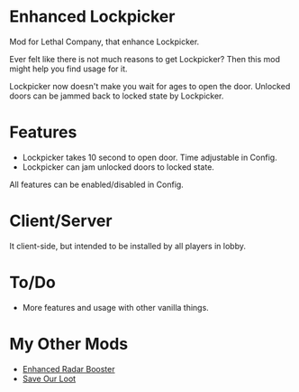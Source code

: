 # Enhanced Lockpicker
Mod for Lethal Company, that enhance Lockpicker.

Ever felt like there is not much reasons to get Lockpicker? Then this mod might help you find usage for it.

Lockpicker now doesn't make you wait for ages to open the door. Unlocked doors can be jammed back to locked state by Lockpicker.
# Features
* Lockpicker takes 10 second to open door. Time adjustable in Config.
* Lockpicker can jam unlocked doors to locked state.

All features can be enabled/disabled in Config.
# Client/Server
It client-side, but intended to be installed by all players in lobby.
# To/Do
* More features and usage with other vanilla things.
# My Other Mods
* [Enhanced Radar Booster](https://thunderstore.io/c/lethal-company/p/MrHydralisk/EnhancedRadarBooster/)
* [Save Our Loot](https://thunderstore.io/c/lethal-company/p/MrHydralisk/SaveOurLoot/)